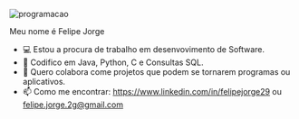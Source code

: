 ![programacao](https://user-images.githubusercontent.com/90123100/132129346-95b51197-e897-48ea-9c67-bdab57c96295.png)

Meu nome é Felipe Jorge
- 💻 Estou a procura de trabalho em desenvovimento de Software.
- 💾 Codifico em Java, Python, C e Consultas SQL.
- 💬 Quero colabora come projetos que podem se tornarem programas ou aplicativos.
- 📫 Como me encontrar: https://www.linkedin.com/in/felipejorge29 ou felipe.jorge.2g@gmail.com



